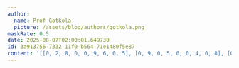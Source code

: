 ```yaml
---
author:
  name: Prof Gotkola
  picture: /assets/blog/authors/gotkola.png
maskRate: 0.5
date: 2025-08-07T02:00:01.649730
id: 3a913756-7332-11f0-b564-71e1480f5e87
content: '[[0, 2, 8, 0, 0, 9, 6, 0, 5], [0, 9, 0, 5, 0, 0, 4, 0, 8], [0, 7, 0, 8, 2, 4, 0, 0, 0], [0, 4, 3, 0, 0, 0, 0, 5, 6], [0, 0, 9, 0, 4, 0, 0, 8, 0], [6, 0, 0, 2, 0, 0, 0, 0, 9], [1, 3, 4, 0, 8, 6, 5, 9, 2], [8, 0, 7, 0, 0, 2, 0, 0, 0], [9, 5, 0, 4, 3, 1, 8, 6, 0]]'
---
```

